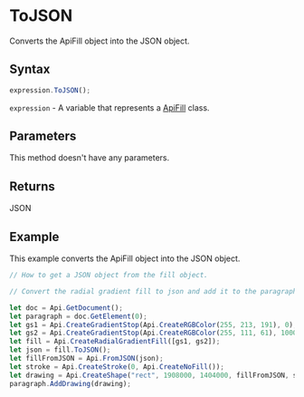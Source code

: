 # ToJSON

Converts the ApiFill object into the JSON object.

## Syntax

```javascript
expression.ToJSON();
```

`expression` - A variable that represents a [ApiFill](../ApiFill.md) class.

## Parameters

This method doesn't have any parameters.

## Returns

JSON

## Example

This example converts the ApiFill object into the JSON object.

```javascript editor-docx
// How to get a JSON object from the fill object.

// Convert the radial gradient fill to json and add it to the paragraph.

let doc = Api.GetDocument();
let paragraph = doc.GetElement(0);
let gs1 = Api.CreateGradientStop(Api.CreateRGBColor(255, 213, 191), 0);
let gs2 = Api.CreateGradientStop(Api.CreateRGBColor(255, 111, 61), 100000);
let fill = Api.CreateRadialGradientFill([gs1, gs2]);
let json = fill.ToJSON();
let fillFromJSON = Api.FromJSON(json);
let stroke = Api.CreateStroke(0, Api.CreateNoFill());
let drawing = Api.CreateShape("rect", 1908000, 1404000, fillFromJSON, stroke);
paragraph.AddDrawing(drawing);
```

